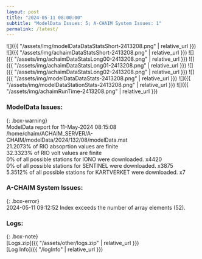 ```yaml
---
layout: post
title: "2024-05-11 08:00:00"
subtitle: "ModelData Issues: 5; A-CHAIM System Issues: 1"
permalink: /latest/
---
```


![]({{ "/assets/img/modelDataDataStatsShort-2413208.png" | relative_url }})
![]({{ "/assets/img/achaimDataStatsShort-2413208.png" | relative_url }})
![]({{ "/assets/img/achaimDataStatsLong00-2413208.png" | relative_url }})
![]({{ "/assets/img/achaimDataStatsLong01-2413208.png" | relative_url }})
![]({{ "/assets/img/achaimDataStatsLong02-2413208.png" | relative_url }})
![]({{ "/assets/img/modelDataDataStats-2413208.png" | relative_url }})
![]({{ "/assets/img/modelDataStationStats-2413208.png" | relative_url }})
![]({{ "/assets/img/achaimRunTime-2413208.png" | relative_url }})


### ModelData Issues:  
  
{: .box-warning}  
 ModelData report for 11-May-2024 08:15:08   
 /home/chaim/ACHAIM_SERVER/A-CHAIM/modelData/2024/132/08/modelData.mat   
 21.2073% of RIO absoprtion values are finite   
 32.3323% of RIO volt values are finite   
 0% of all possible stations for IONO were downloaded. x4420   
 0% of all possible stations for SENTINEL were downloaded. x3875   
 5.3512% of all possible stations for KARTVERKET were downloaded. x7   
  
### A-CHAIM System Issues:  
  
{: .box-error}  
2024-05-11 09:12:52 Index exceeds the number of array elements (52).  

### Logs:  
  
{: .box-note}  
[Logs.zip]({{ "/assets/other/logs.zip" | relative_url }})  
[Log Info]({{ "/logInfo" | relative_url }})  
